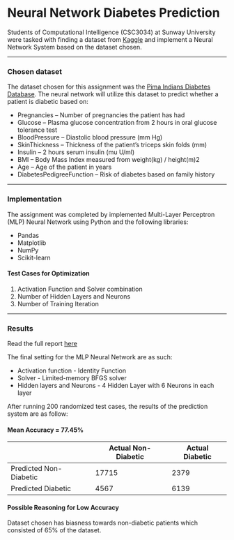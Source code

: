 # Neural Network Diabetes Prediction
Students of Computational Intelligence (CSC3034) at Sunway University were tasked with finding a dataset from [Kaggle](https://www.kaggle.com/) and implement a Neural Network System based on the dataset chosen.

***

### Chosen dataset

The dataset chosen for this assignment was the [Pima Indians Diabetes Database](https://www.kaggle.com/datasets/uciml/pima-indians-diabetes-database).
The neural network will utilize this dataset to predict whether a patient is diabetic based on:
* Pregnancies – Number of pregnancies the
patient has had
* Glucose – Plasma glucose concentration
from 2 hours in oral glucose tolerance test
* BloodPressure – Diastolic blood pressure
(mm Hg)
* SkinThickness – Thickness of the patient’s
triceps skin folds (mm)
* Insulin – 2 hours serum insulin (mu U/ml)
* BMI – Body Mass Index measured from
weight(kg) / height(m)2
* Age – Age of the patient in years
* DiabetesPedigreeFunction – Risk of diabetes
based on family history

---

### Implementation

The assignment was completed by implemented Multi-Layer Perceptron (MLP) Neural Network using Python and the following libraries:
* Pandas
* Matplotlib
* NumPy
* Scikit-learn

#### Test Cases for Optimization
1. Activation Function and Solver combination
2. Number of Hidden Layers and Neurons
3. Number of Training Iteration

---

### Results

Read the full report [here](https://github.com/Nonentity5565/Neural-Network-Diabetes-Prediction/blob/main/report.pdf)

The final setting for the MLP Neural Network are as such:
* Activation function - Identity Function
* Solver - Limited-memory BFGS solver
* Hidden layers and Neurons - 4 Hidden Layer with 6 Neurons in each layer

After running 200 randomized test cases, the results of the prediction system are as follow:
#### Mean Accuracy = 77.45%
| |Actual Non-Diabetic| Actual Diabetic|
---|---|---
|Predicted Non-Diabetic|17715|2379|
|Predicted Diabetic|4567|6139|

#### Possible Reasoning for Low Accuracy
Dataset chosen has biasness towards non-diabetic patients which consisted of 65% of the dataset.
